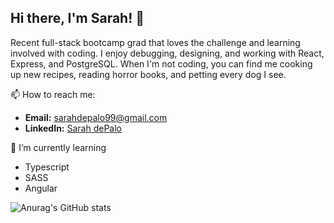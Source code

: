 ## Hi there, I'm Sarah! 👋

Recent full-stack bootcamp grad that loves the challenge and learning involved with coding. I enjoy debugging, designing, and working with React, Express, and PostgreSQL. When I'm not coding, you can find me cooking up new recipes, reading horror books, and petting every dog I see. 
  
📫    How to reach me:
- **Email:** [sarahdepalo99@gmail.com](sarahdepalo99@gmail.com)
- **LinkedIn:** [Sarah dePalo](https://www.linkedin.com/in/sarahdepalo/)

🌱  I’m currently learning
- Typescript
- SASS
- Angular

![Anurag's GitHub stats](https://github-readme-stats.vercel.app/api?username=sarahdepalo&theme=dark&show_icons=true)

<!--
**sarahdepalo/sarahdepalo** is a ✨ _special_ ✨ repository because its `README.md` (this file) appears on your GitHub profile.

Here are some ideas to get you started:

- 🔭 I’m currently working on ...
- 🌱 I’m currently learning ...
- 👯 I’m looking to collaborate on ...
- 🤔 I’m looking for help with ...
- 💬 Ask me about ...
- 📫 How to reach me: ...
- 😄 Pronouns: ...
- ⚡ Fun fact: ...
-->
